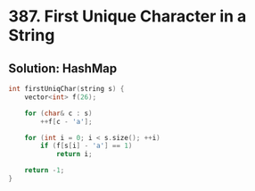 # 387. First Unique Character in a String

## Solution: HashMap

```cpp
int firstUniqChar(string s) {
    vector<int> f(26);

    for (char& c : s)
        ++f[c - 'a'];

    for (int i = 0; i < s.size(); ++i)
        if (f[s[i] - 'a'] == 1)
            return i;

    return -1;
}
```
